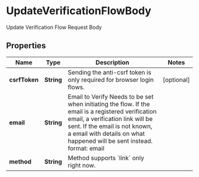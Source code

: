 

# UpdateVerificationFlowBody

Update Verification Flow Request Body

## Properties

| Name | Type | Description | Notes |
|------------ | ------------- | ------------- | -------------|
|**csrfToken** | **String** | Sending the anti-csrf token is only required for browser login flows. |  [optional] |
|**email** | **String** | Email to Verify  Needs to be set when initiating the flow. If the email is a registered verification email, a verification link will be sent. If the email is not known, a email with details on what happened will be sent instead.  format: email |  |
|**method** | **String** | Method supports &#x60;link&#x60; only right now. |  |



